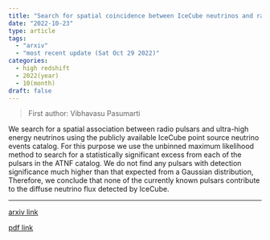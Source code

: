 ```yaml
---
title: "Search for spatial coincidence between IceCube neutrinos and radio pulsars"
date: "2022-10-23"
type: article
tags:
  - "arxiv"
  - "most recent update (Sat Oct 29 2022)"
categories:
  - high redshift
  - 2022(year)
  - 10(month)
draft: false
---
```


> First author: Vibhavasu Pasumarti

 We search for a spatial association between radio pulsars and ultra-high
energy neutrinos using the publicly available IceCube point source neutrino
events catalog. For this purpose we use the unbinned maximum likelihood method
to search for a statistically significant excess from each of the pulsars in
the ATNF catalog. We do not find any pulsars with detection significance much
higher than that expected from a Gaussian distribution, Therefore, we conclude
that none of the currently known pulsars contribute to the diffuse neutrino
flux detected by IceCube.

---
[arxiv link](http://arxiv.org/abs/2210.12804v1)

[pdf link](http://arxiv.org/pdf/2210.12804v1)